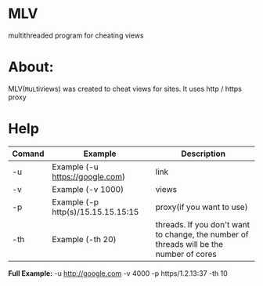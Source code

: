 # MLV
multithreaded program for cheating views
# About: 
MLV(`M`u`L`ti`V`iews) was created to cheat views for sites. It uses http / https proxy
# Help
Comand|Example                             |Description
------|------------------------------------|-------------------------------
   -u |Example (-u https://google.com)                     |link  
   -v |Example (-v 1000)                                   |views
   -p |Example (-p http(s)/15.15.15.15:15                  |proxy(if you want to use)
   -th|Example (-th 20)                                    |threads. If you don't want to change, the number of threads will be the number of cores
   
**Full Example:**
-u http://google.com -v 4000 -p https/1.2.13:37 -th 10
